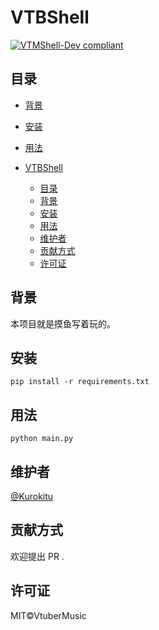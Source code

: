 <!--
 * @Autor: Kuro Kitu
 * @Description: README
 * @Date: 2021-08-09 06:31:14
 * @LastEditors: Kuro Kitu
 * @LastEditTime: 2021-08-09 06:41:23
-->
# VTBShell




[![VTMShell-Dev compliant](https://img.shields.io/badge/VTMShell-Dev-blue.svg?style=flat-square)](https://github.com/vtbmusic/VTMShell)









## 目录


- [背景](#背景)

- [安装](#安装)
- [用法](#用法)

- [VTBShell](#vtbshell)
  - [目录](#目录)
  - [背景](#背景)
  - [安装](#安装)
  - [用法](#用法)
  - [维护者](#维护者)
  - [贡献方式](#贡献方式)
  - [许可证](#许可证)





## 背景
本项目就是摸鱼写着玩的。

## 安装

```
pip install -r requirements.txt
```

## 用法

```
python main.py
```



## 维护者

[@Kurokitu](https://github.com/Kurokitu)

## 贡献方式



欢迎提出 PR .

## 许可证

MIT©VtuberMusic



